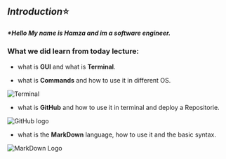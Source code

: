 ## *Introduction*:star: 

##### *Hello My name is Hamza and im a software engineer.

### What we did learn from today lecture: 

- what is **GUI** and what is **Terminal**.

- what is **Commands** and how to use it in different OS.

![Terminal](https://upload.wikimedia.org/wikipedia/commons/f/f9/Windows_Terminal_Logo.png)

- what is **GitHub** and how to use it in terminal and deploy a Repositorie.

![GitHub logo]([https://github.githubassets.com/images/modules/logos_page/GitHub-Mark.png](https://w7.pngwing.com/pngs/914/758/png-transparent-github-social-media-computer-icons-logo-android-github-logo-computer-wallpaper-banner-thumbnail.png))

- what is the **MarkDown** language, how to use it and the basic syntax.

![MarkDown Logo](https://fontawesomeicons.com/lib/svg/logo-markdown.svg)


